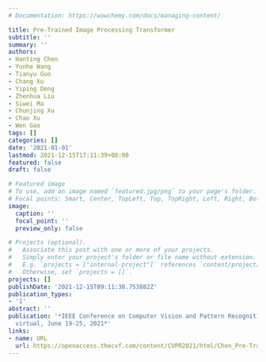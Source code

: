 ```yaml
---
# Documentation: https://wowchemy.com/docs/managing-content/

title: Pre-Trained Image Processing Transformer
subtitle: ''
summary: ''
authors:
- Hanting Chen
- Yunhe Wang
- Tianyu Guo
- Chang Xu
- Yiping Deng
- Zhenhua Liu
- Siwei Ma
- Chunjing Xu
- Chao Xu
- Wen Gao
tags: []
categories: []
date: '2021-01-01'
lastmod: 2021-12-15T17:11:39+08:00
featured: false
draft: false

# Featured image
# To use, add an image named `featured.jpg/png` to your page's folder.
# Focal points: Smart, Center, TopLeft, Top, TopRight, Left, Right, BottomLeft, Bottom, BottomRight.
image:
  caption: ''
  focal_point: ''
  preview_only: false

# Projects (optional).
#   Associate this post with one or more of your projects.
#   Simply enter your project's folder or file name without extension.
#   E.g. `projects = ["internal-project"]` references `content/project/deep-learning/index.md`.
#   Otherwise, set `projects = []`.
projects: []
publishDate: '2021-12-15T09:11:38.753882Z'
publication_types:
- '1'
abstract: ''
publication: '*IEEE Conference on Computer Vision and Pattern Recognition, CVPR 2021,
  virtual, June 19-25, 2021*'
links:
- name: URL
  url: https://openaccess.thecvf.com/content/CVPR2021/html/Chen_Pre-Trained_Image_Processing_Transformer_CVPR_2021_paper.html
---
```

